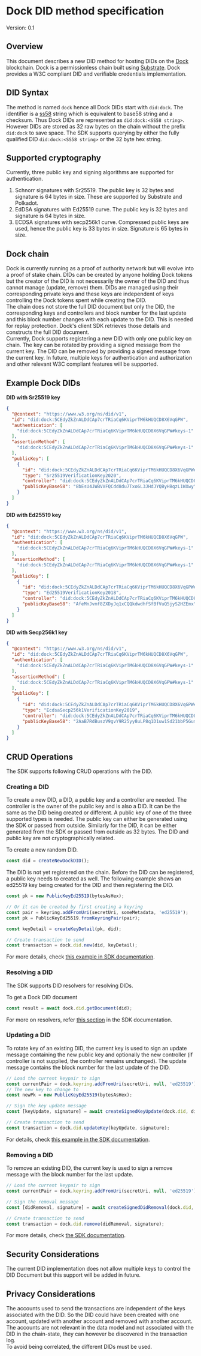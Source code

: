 # Dock DID method specification

Version: 0.1

## Overview
This document describes a new DID method for hosting DIDs on the [Dock](https://dock.io/) blockchain. Dock is a permissionless 
chain built using [Substrate](https://www.parity.io/substrate/). Dock provides a W3C compliant DID and verifiable credentials 
implementation.  

## DID Syntax
The method is named `dock` hence all Dock DIDs start with `did:dock`. The identifier is a [ss58](https://github.com/paritytech/substrate/wiki/External-Address-Format-(SS58)) 
string which is equivalent to base58 string and a checksum. Thus Dock DIDs are represented as `did:dock:<SS58 string>`. 
However DIDs are stored as 32 raw bytes on the chain without the prefix `did:dock` to save space. The SDK supports querying 
by either the fully qualified DID `did:dock:<SS58 string>` or the 32 byte hex string.

## Supported cryptography

Currently, three public key and signing algorithms are supported for authentication. 

1. Schnorr signatures with Sr25519. The public key is 32 bytes and signature is 64 bytes in size. These are supported by Substrate and Polkadot.
1. EdDSA signatures with Ed25519 curve. The public key is 32 bytes and signature is 64 bytes in size.
1. ECDSA signatures with secp256k1 curve. Compressed public keys are used, hence the public key is 33 bytes in size. Signature is 65 bytes in size.

## Dock chain
Dock is currently running as a proof of authority network but will evolve into a proof of stake chain. DIDs can be created 
by anyone holding Dock tokens but the creator of the DID is not necessarily the owner of the DID and thus cannot manage 
(update, remove) them. DIDs are managed using their corresponding private keys and these keys are independent of keys 
controlling the Dock tokens spent while creating the DID.  
The chain does not store the full DID document but only the DID, the corresponding keys and controllers and block number 
for the last update and this block number changes with each update to the DID. This is needed for replay protection. Dock's 
client SDK retrieves those details and constructs the full DID document.  
Currently, Dock supports registering a new DID with only one public key on chain. The key can be rotated by providing a 
signed message from the current key. The DID can be removed by providing a signed message from the current key. In future, 
multiple keys for authentication and authorization and other relevant W3C compliant features will be supported. 

## Example Dock DIDs

**DID with Sr25519 key**

```json
{
  "@context": "https://www.w3.org/ns/did/v1",
  "id": "did:dock:5CEdyZkZnALDdCAp7crTRiaCq6KViprTM6kHUQCD8X6VqGPW",
  "authentication": [
    "did:dock:5CEdyZkZnALDdCAp7crTRiaCq6KViprTM6kHUQCD8X6VqGPW#keys-1"
  ],
  "assertionMethod": [
    "did:dock:5CEdyZkZnALDdCAp7crTRiaCq6KViprTM6kHUQCD8X6VqGPW#keys-1"
  ],
  "publicKey": [
    {
      "id": "did:dock:5CEdyZkZnALDdCAp7crTRiaCq6KViprTM6kHUQCD8X6VqGPW#keys-1",
      "type": "Sr25519VerificationKey2020",
      "controller": "did:dock:5CEdyZkZnALDdCAp7crTRiaCq6KViprTM6kHUQCD8X6VqGPW",
      "publicKeyBase58": "8bEsU4JWBVVFQCdd8du7Txo6L3JHdJYQByHBqzL1WXwy"
    }
  ]
}
```

**DID with Ed25519 key**

```json
{
  "@context": "https://www.w3.org/ns/did/v1",
  "id": "did:dock:5CEdyZkZnALDdCAp7crTRiaCq6KViprTM6kHUQCD8X6VqGPW",
  "authentication": [
    "did:dock:5CEdyZkZnALDdCAp7crTRiaCq6KViprTM6kHUQCD8X6VqGPW#keys-1"
  ],
  "assertionMethod": [
    "did:dock:5CEdyZkZnALDdCAp7crTRiaCq6KViprTM6kHUQCD8X6VqGPW#keys-1"
  ],
  "publicKey": [
    {
      "id": "did:dock:5CEdyZkZnALDdCAp7crTRiaCq6KViprTM6kHUQCD8X6VqGPW#keys-1",
      "type": "Ed25519VerificationKey2018",
      "controller": "did:dock:5CEdyZkZnALDdCAp7crTRiaCq6KViprTM6kHUQCD8X6VqGPW",
      "publicKeyBase58": "AfeMnJvmf8ZXDyJq1xCQQkdwdhfSfBfVuQ5jyS2HZEmx"
    }
  ]
}
```

**DID with Secp256k1 key**

```json
{
  "@context": "https://www.w3.org/ns/did/v1",
  "id": "did:dock:5CEdyZkZnALDdCAp7crTRiaCq6KViprTM6kHUQCD8X6VqGPW",
  "authentication": [
    "did:dock:5CEdyZkZnALDdCAp7crTRiaCq6KViprTM6kHUQCD8X6VqGPW#keys-1"
  ],
  "assertionMethod": [
    "did:dock:5CEdyZkZnALDdCAp7crTRiaCq6KViprTM6kHUQCD8X6VqGPW#keys-1"
  ],
  "publicKey": [
    {
      "id": "did:dock:5CEdyZkZnALDdCAp7crTRiaCq6KViprTM6kHUQCD8X6VqGPW#keys-1",
      "type": "EcdsaSecp256k1VerificationKey2019",
      "controller": "did:dock:5CEdyZkZnALDdCAp7crTRiaCq6KViprTM6kHUQCD8X6VqGPW",
      "publicKeyBase58": "2AaB7RdBuszV9gvY9R25yy8uLP8q1D1uw1Sd21bbP5Gum"
    }
  ]
}
```

## CRUD Operations
The SDK supports following CRUD operations with the DID.

### Creating a DID

To create a new DID, a DID, a public key and a controller are needed. The controller is the owner of the public key and is also a DID. 
It can be the same as the DID being created or different. A public key of one of the three supported types is needed. The public key can 
either be generated using the SDK or passed from outside. Similarly for the DID, it can be either generated from the SDK or passed from 
outside as 32 bytes. The DID and public key are not cryptographically related. 

To create a new random DID.
```js
const did = createNewDockDID();
```

The DID is not yet registered on the chain. Before the DID can be registered, a public key needs to created as well. The following example shows an ed25519 key being created for the DID and then registering the DID.

```js
const pk = new PublicKeyEd25519(bytesAsHex);

// Or it can be created by first creating a keyring
const pair = keyring.addFromUri(secretUri, someMetadata, 'ed25519');
const pk = PublicKeyEd25519.fromKeyringPair(pair);

const keyDetail = createKeyDetail(pk, did);

// Create transaction to send
const transaction = dock.did.new(did, keyDetail);
```

For more details, check [this example in SDK documentation](https://github.com/docknetwork/sdk/blob/master/tutorials/src/tutorial_did.md#did-creation).

### Resolving a DID

The SDK supports DID resolvers for resolving DIDs. 

To get a Dock DID document
```js
const result = await dock.did.getDocument(did);
```

For more on resolvers, refer [this section](https://docknetwork.github.io/sdk/tutorials/tutorial_resolver.html) in the SDK documentation.

### Updating a DID

To rotate key of an existing DID, the current key is used to sign an update message containing the new public key and optionally 
the new controller (if controller is not supplied, the controller remains unchanged). The update message contains the block number 
for the last update of the DID. 

```js
// Load the current keypair to sign
const currentPair = dock.keyring.addFromUri(secretUri, null, 'ed25519');
// The new key to change to
const newPk = new PublicKeyEd25519(bytesAsHex);

// Sign the key update message
const [keyUpdate, signature] = await createSignedKeyUpdate(dock.did, did, newPk, currentPair);

// Create transaction to send
const transaction = dock.did.updateKey(keyUpdate, signature);
```

For details, check [this example in the SDK documentation](https://github.com/docknetwork/sdk/blob/master/tutorials/src/tutorial_did.md#updating-an-existing-did-on-chain).

### Removing a DID

To remove an existing DID, the current key is used to sign a remove message with the block number for the last update. 

```js
// Load the current keypair to sign
const currentPair = dock.keyring.addFromUri(secretUri, null, 'ed25519');

// Sign the removal message
const [didRemoval, signature] = await createSignedDidRemoval(dock.did, dockDID, currentPair);

// Create transaction to send
const transaction = dock.did.remove(didRemoval, signature);
```

For more details, check [the SDK documentation](https://github.com/docknetwork/sdk/blob/master/tutorials/src/tutorial_did.md#removing-an-existing-did-from-chain).


## Security Considerations
The current DID implementation does not allow multiple keys to control the DID Document but this support will be added in future. 

## Privacy Considerations
The accounts used to send the transactions are independent of the keys associated with the DID. So the DID could have been created with one account, updated with another account and removed with another account. The accounts are not relevant
in the data model and not associated with the DID in the chain-state, they can however be discovered in the transaction log.  
To avoid being correlated, the different DIDs must be used.
